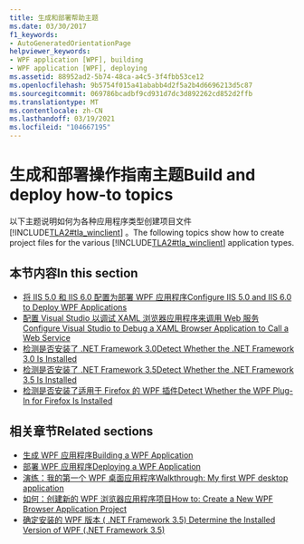 ```yaml
---
title: 生成和部署帮助主题
ms.date: 03/30/2017
f1_keywords:
- AutoGeneratedOrientationPage
helpviewer_keywords:
- WPF application [WPF], building
- WPF application [WPF], deploying
ms.assetid: 88952ad2-5b74-48ca-a4c5-3f4fbb53ce12
ms.openlocfilehash: 9b5754f015a41ababb4d2f5a2b4d6696213d5c87
ms.sourcegitcommit: 069786bcadbf9cd931d7dc3d892262cd852d2ffb
ms.translationtype: MT
ms.contentlocale: zh-CN
ms.lasthandoff: 03/19/2021
ms.locfileid: "104667195"
---
```

# <a name="build-and-deploy-how-to-topics"></a><span data-ttu-id="68617-102">生成和部署操作指南主题</span><span class="sxs-lookup"><span data-stu-id="68617-102">Build and deploy how-to topics</span></span>

<span data-ttu-id="68617-103">以下主题说明如何为各种应用程序类型创建项目文件 [!INCLUDE[TLA2#tla_winclient](../../../includes/tla2sharptla-winclient-md.md)] 。</span><span class="sxs-lookup"><span data-stu-id="68617-103">The following topics show how to create project files for the various [!INCLUDE[TLA2#tla_winclient](../../../includes/tla2sharptla-winclient-md.md)] application types.</span></span>

## <a name="in-this-section"></a><span data-ttu-id="68617-104">本节内容</span><span class="sxs-lookup"><span data-stu-id="68617-104">In this section</span></span>

- [<span data-ttu-id="68617-105">将 IIS 5.0 和 IIS 6.0 配置为部署 WPF 应用程序</span><span class="sxs-lookup"><span data-stu-id="68617-105">Configure IIS 5.0 and IIS 6.0 to Deploy WPF Applications</span></span>](how-to-configure-iis-5-0-and-iis-6-0-to-deploy-wpf-applications.md)
- [<span data-ttu-id="68617-106">配置 Visual Studio 以调试 XAML 浏览器应用程序来调用 Web 服务</span><span class="sxs-lookup"><span data-stu-id="68617-106">Configure Visual Studio to Debug a XAML Browser Application to Call a Web Service</span></span>](configure-vs-to-debug-a-xaml-browser-to-call-a-web-service.md)
- [<span data-ttu-id="68617-107">检测是否安装了 .NET Framework 3.0</span><span class="sxs-lookup"><span data-stu-id="68617-107">Detect Whether the .NET Framework 3.0 Is Installed</span></span>](how-to-detect-whether-the-net-framework-3-0-is-installed.md)
- [<span data-ttu-id="68617-108">检测是否安装了 .NET Framework 3.5</span><span class="sxs-lookup"><span data-stu-id="68617-108">Detect Whether the .NET Framework 3.5 Is Installed</span></span>](how-to-detect-whether-the-net-framework-3-5-is-installed.md)
- [<span data-ttu-id="68617-109">检测是否安装了适用于 Firefox 的 WPF 插件</span><span class="sxs-lookup"><span data-stu-id="68617-109">Detect Whether the WPF Plug-In for Firefox Is Installed</span></span>](how-to-detect-whether-the-wpf-plug-in-for-firefox-is-installed.md)

## <a name="related-sections"></a><span data-ttu-id="68617-110">相关章节</span><span class="sxs-lookup"><span data-stu-id="68617-110">Related sections</span></span>

- [<span data-ttu-id="68617-111">生成 WPF 应用程序</span><span class="sxs-lookup"><span data-stu-id="68617-111">Building a WPF Application</span></span>](building-a-wpf-application-wpf.md)
- [<span data-ttu-id="68617-112">部署 WPF 应用程序</span><span class="sxs-lookup"><span data-stu-id="68617-112">Deploying a WPF Application</span></span>](deploying-a-wpf-application-wpf.md)
- [<span data-ttu-id="68617-113">演练：我的第一个 WPF 桌面应用程序</span><span class="sxs-lookup"><span data-stu-id="68617-113">Walkthrough: My first WPF desktop application</span></span>](../getting-started/walkthrough-my-first-wpf-desktop-application.md)
- <span data-ttu-id="68617-114">[如何：创建新的 WPF 浏览器应用程序项目](/previous-versions/visualstudio/visual-studio-2010/bb628663(v=vs.100))</span><span class="sxs-lookup"><span data-stu-id="68617-114">[How to: Create a New WPF Browser Application Project](/previous-versions/visualstudio/visual-studio-2010/bb628663(v=vs.100))</span></span>
- <span data-ttu-id="68617-115">[确定安装的 WPF 版本 ( .NET Framework 3.5) ](/previous-versions/dotnet/netframework-3.5/aa349641(v=vs.90))</span><span class="sxs-lookup"><span data-stu-id="68617-115">[Determine the Installed Version of WPF (.NET Framework 3.5)](/previous-versions/dotnet/netframework-3.5/aa349641(v=vs.90))</span></span>
